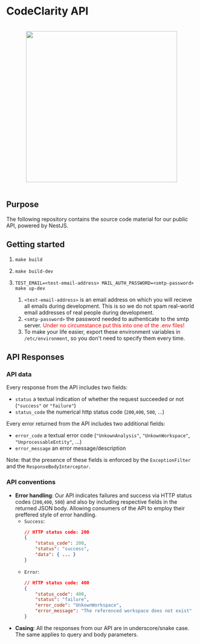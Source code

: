 # CodeClarity API

<br>

<div align="center">
    <img src="https://user-images.githubusercontent.com/124595411/233356880-fdc7ea8a-8b1d-4991-8726-67b47e91df9e.svg" width="400px" />
</div>

<br>

## Purpose

The following repository contains the source code material for our public API, powered by NestJS.

## Getting started

1. `make build`
2. `make build-dev`
3. `TEST_EMAIL=<test-email-address> MAIL_AUTH_PASSWORD=<smtp-password> make up-dev`

    1. `<test-email-address>` is an email address on which you will recieve all emails during development. This is so we do not spam real-world email addresses of real people during development.
    2. `<smtp-password>` the password needed to authenticate to the smtp server. <span style='color:red'>Under no circumstance put this into one of the .env files!</span>
    3. To make your life easier, export these environment variables in `/etc/environment`, so you don't need to specify them every time.

## API Responses

### API data
Every response from the API includes two fields:
 - `status` a textual indication of whether the request succeeded or not (`"success"` or `"failure"`)
 - `status_code` the numerical http status code (`200`,`400`, `500`, ...)

Every error returned from the API includes two additional fields:
 - `error_code` a textual error code (`"UnkownAnalysis"`, `"UnkownWorkspace"`, `"UnprocessableEntity"`, ...)
 - `error_message` an error message/description

Note: that the presence of these fields is enforced by the `ExceptionFilter` and the `ResponseBodyInterceptor`.

### API conventions
 - **Error handling**: Our API indicates failures and success via HTTP status codes (`200`,`400`, `500`) and also by including respective fields in the returned JSON body. Allowing consumers of the API to employ their preffered style of error handling.
    - `Success`:
        ```json
        // HTTP status code: 200
        {
            "status_code": 200,
            "status": "success",
            "data": { ... }
        }
        ```
    - `Error`: 
        ```json
        // HTTP status code: 400
        {
            "status_code": 400,
            "status": "failure",
            "error_code": "UnkownWorkspace",
            "error_message": "The referenced workspace does not exist"
        }
        ```
 - **Casing**: All the responses from our API are in underscore/snake case. The same applies to query and body parameters.